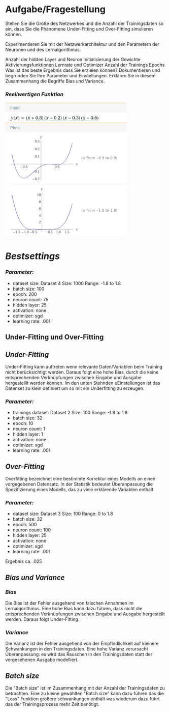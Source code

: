 # Aufgabe/Fragestellung

Stellen Sie die Größe des Netzwerkes und die Anzahl der Trainingsdaten so ein, dass Sie die Phänomene Under-Fitting und Over-Fitting simulieren können. 

Experimentieren Sie mit der Netzwerkarchitektur und den Parametern der Neuronen und des Lernalgorithmus:

Anzahl der hidden Layer und Neuron
Initialisierung der Gewichte
Aktivierungsfunktionen
Lernrate und Optimizer 
Anzahl der Trainings Epochs
Was ist das beste Ergebnis dass Sie erzielen können?  Dokumentieren und begründen Sie Ihre Parameter und Einstellungen. Erklären Sie in diesem Zusammenhang die Begriffe Bias und Variance. 

### ***Reellwertigen Funktion*** 
![alt text](./../images/wa_plot.PNG "Wolfram Alpha Plot")

# ***Bestsettings***
### ***Parameter:***
* dataset size: Dataset 4 Size: 1000 Range: -1.8 to 1.8
* batch size: 100
* epoch: 200
* neuron count: 75
* hidden layer: 25
* activation: none
* optimizer: sgd
* learning rate: .001

## Under-Fitting und Over-Fitting

## ***Under-Fitting***
Under-Fitting kann auftreten wenn relevante Daten/Variablen beim Training nicht berücksichtigt werden. Daraus folgt eine hohe Bias, durch die keine entsprechenden Verknüpfungen zwischen Eingabe und Ausgabe hergestelllt werden können. Im den unten Stehnden eEinstellungen ist das Datenset zu klein definiert um so mit ein Underfitting zu erzeugen.

### ***Parameter:***
* trainings dataset: Dataset 2 Size: 100 Range: -1.8 to 1.8
* batch size: 32
* epoch: 10
* neuron count: 1
* hidden layer: 1
* activation: none
* optimizer: sgd
* learning rate: .001

<!-- ### ***Parameter:***
* trainings dataset: Dataset 3 Size: 100 Range: 0 to 1.8
* batch size: 32
* epoch: 50
* neuron count: 1
* hidden layer: 1
* activation: none
* optimizer: sgd
* learning rate: .001

Ergebnis ca. .195 -->

## ***Over-Fitting***
Overfitting bezeichnet eine bestimmte Korrektur eines Modells an einen vorgegebenen Datensatz. In der Statistik bedeutet Überanpassung die Spezifizierung eines Modells, das zu viele erklärende Variablen enthält

### ***Parameter:***
* dataset size: Dataset 3 Size: 100 Range: 0 to 1.8
* batch size: 32
* epoch: 500
* neuron count: 100
* hidden layer: 25
* activation: none
* optimizer: sgd
* learning rate: .001

Ergebnis ca. .025

## ***Bias und Variance***
### ***Bias***
Die Bias ist der Fehler ausgehend von falschen Annahmen im Lernalgorithmus. Eine hohe Bias kann dazu führen, dass nicht die entsprechenden Verknüpfungen zwischen Eingabe und Ausgabe hergestellt werden. Daraus folgt Under-Fitting.

### ***Variance***
Die Varianz ist der Fehler ausgehend von der Empfindlichkeit auf kleinere Schwankungen in den Trainingsdaten. Eine hohe Varianz verursacht Überanpassung: es wird das Rauschen in den Trainingsdaten statt der vorgesehenen Ausgabe modelliert.


## ***Batch size***

Die "Batch size" ist im Zusammenhang mit der Anzahl der Trainingsdaten zu betrachten. Eine zu kleine gewählten "Batch size" kann dazu führen das die "Loss" Funktion größere schwankungen enthält was wiederum dazu führt das der Trainingsprozess mehr Zeit benötigt.

<!-- ## ***Hidden Layer und Neuron***


## ***Initialisierung der Gewichte***


## ***Aktivierungsfunktionen***


## ***Lernrate und Optimizer***


## ***Anzahl der Trainings Epochs*** -->


<!-- 
32
500
100
25
0
1
100 0-1.8

-> ca. 0.025

32
100
100
25
0
1
100 0-1.8

-> 0.028

62
200
100
25
0
1
100 0-1.8

-> 0.029

102
700
100
25
0
1
100 0-1.8

-> 0.024 -->